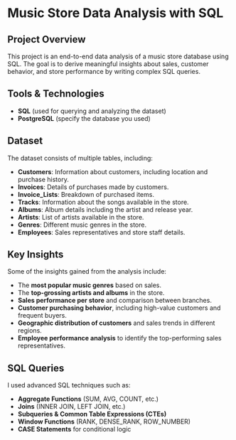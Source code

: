 # Music Store Data Analysis with SQL

## Project Overview
This project is an end-to-end data analysis of a music store database using SQL. The goal is to derive meaningful insights about sales, customer behavior, and store performance by writing complex SQL queries.

## Tools & Technologies
- **SQL** (used for querying and analyzing the dataset)
- **PostgreSQL** (specify the database you used)

## Dataset
The dataset consists of multiple tables, including:
- **Customers**: Information about customers, including location and purchase history.
- **Invoices**: Details of purchases made by customers.
- **Invoice_Lists**: Breakdown of purchased items.
- **Tracks**: Information about the songs available in the store.
- **Albums**: Album details including the artist and release year.
- **Artists**: List of artists available in the store.
- **Genres**: Different music genres in the store.
- **Employees**: Sales representatives and store staff details.

## Key Insights
Some of the insights gained from the analysis include:
-  The **most popular music genres** based on sales.
-  The **top-grossing artists and albums** in the store.
-  **Sales performance per store** and comparison between branches.
-  **Customer purchasing behavior**, including high-value customers and frequent buyers.
-  **Geographic distribution of customers** and sales trends in different regions.
-  **Employee performance analysis** to identify the top-performing sales representatives.

## SQL Queries
I used advanced SQL techniques such as:
- **Aggregate Functions** (SUM, AVG, COUNT, etc.)
- **Joins** (INNER JOIN, LEFT JOIN, etc.)
- **Subqueries & Common Table Expressions (CTEs)**
- **Window Functions** (RANK, DENSE_RANK, ROW_NUMBER)
- **CASE Statements** for conditional logic
